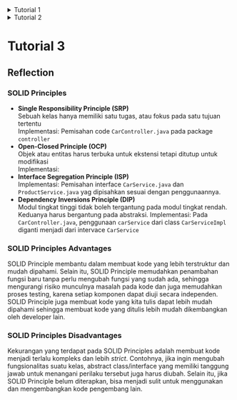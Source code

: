 <details>

<summary>Tutorial 1</summary>

## Reflection 1
### Implementasi Clean Code
1. Penamaan variabel
    - Memberikan nama pada variabel yang mencerminkan tujuan dan fungsinya, sehingga mudah dipahami.
    - Menggunakan penamaan yang sesuai dengan peran variabel atau fungsi, seperti menggunakan PascalCase untuk class dan camelCase untuk variabel.

2. Function
    - Membuat fungsi yang pendek, hanya mengerjakan satu task dan terstruktur dengan baik.
    - Memilih nama yang mencerminkan tujuan dan fungsi.
    - Membuat fungsi yang tidak memiliki side effects kepada program.

3. Secure Coding
    - ID produk menggunakan UUID yang dibuat unik dan sulit ditebak


## Reflection 2
1. Setelah mencoba membuat unit-test, saya memahami inti dari fungsionalitas program. Kasus-kasus yang dibuat menjadi indikator seberapa berfungsi kode. Jumlah unit-test yang dibuat bergantung pada kompleksitas dan ukuran program. Saya menggunakan kasus negatif dan positif untuk mengecek program, namun masih ada kemungkinan adanya bug atau error.

2. Pembuatan functional test yang baru dengn setup procedures and instance variables yang sama bisa menimbulkan masalah clean code seperti duplikasi kode dan pelanggaran Single Responsibility Principle. Untuk mengatasi hal ini, solusi yang dilakukan yakni dengan melakukan pemisahan setup procedure di file yang berbeda.

</details>

<details>
<summary>Tutorial 2</summary>

## Reflection
### Code Quality Issue(s)
1.  Remove unnecessary modifier  
    ProductService sebelumnya terdapat menuliskan modifier public untuk setiap method. Tetapi karena ProductService adalah interface, maka by default semua method yang dimiliki ProductService adalah public abstract

2.  Change unused import 'org.springframework.web.bind.annotation.*'
    Karena annotation yang digunakan tidak terlalu banyak, tidak harus mengimport semua annotation

3.  Returning the value vs storing it in local variables
    Menghindari pembuatan variabel lokal yang tidak perlu.

### CI/CD workflows
Menurut pendapat saya, kode yang telah saya buat telah memenuhi definisi CI/CD. Saat mengintegrasikan perubahan kode ke dalam repositori, CI adalah proses di mana kita melakukan pengujian terhadap kode tersebut. Sedangkan CD adalah proses deployment. Dengan menggunakan GitHub workflows, program saya dapat menjalani testing setiap kali ada push ke suatu branch. Sebagai contoh, pada alur kerja CI workflow, testing pada kode dilakukan dengan unit test menggunakan Gradle. Selain itu, PMD workflow sebagai code analysis tool juga menjalankan testing pada kode dengan melakukan analisis kode. Kode yang telah lulus semua tes tersebut, jika dipush dan digabungkan ke branch main akan secara otomatis di deploy ke PaaS Koyeb.

</details>

# Tutorial 3
## Reflection
### SOLID Principles
-   **Single Responsibility Principle (SRP)**  
    Sebuah kelas hanya memiliki satu tugas, atau fokus pada satu tujuan tertentu  
    Implementasi: Pemisahan code `CarController.java` pada package `controller` 
-   **Open-Closed Principle (OCP)**  
    Objek atau entitas harus terbuka untuk ekstensi tetapi ditutup untuk modifikasi  
    Implementasi:
-   **Interface Segregation Principle (ISP)**  
    Implementasi: Pemisahan interface `CarService.java` dan `ProductService.java` yag dipisahkan sesuai dengan penggunaannya.
-   **Dependency Inversions Principle (DIP)**  
    Modul tingkat tinggi tidak boleh tergantung pada modul tingkat rendah. Keduanya harus bergantung pada abstraksi.
    Implementasi: Pada `CarController.java`, penggunaan `carService` dari class `CarServiceImpl` diganti menjadi dari intervace `CarService`
      

### SOLID Principles Advantages  
SOLID Principle membantu dalam membuat kode yang lebih terstruktur dan mudah dipahami. Selain itu, SOLID Principle memudahkan penambahan fungsi baru tanpa perlu mengubah fungsi yang sudah ada, sehingga mengurangi risiko munculnya masalah pada kode dan juga memudahkan proses testing, karena setiap komponen dapat diuji secara independen. SOLID Principle juga membuat kode yang kita tulis dapat lebih mudah dipahami sehingga membuat kode yang ditulis lebih mudah dikembangkan oleh developer lain. 

### SOLID Principles Disadvantages
Kekurangan yang terdapat pada SOLID Principles adalah membuat kode menjadi terlalu kompleks dan lebih *strict*. Contohnya, jika ingin mengubah fungsionalitas suatu kelas, abstract class/interface yang memiliki tanggung jawab untuk menangani perilaku tersebut juga harus diubah. Selain itu, jika SOLID Principle belum diterapkan, bisa menjadi sulit untuk menggunakan dan mengembangkan kode pengembang lain.


